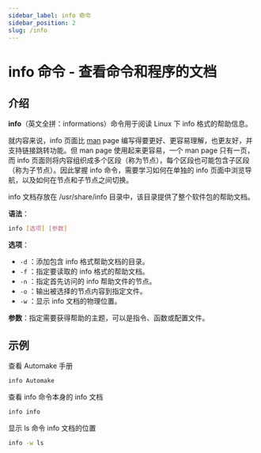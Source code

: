 ```yaml
---
sidebar_label: info 命令
sidebar_position: 2
slug: /info
---
```


# info 命令 - 查看命令和程序的文档



## 介绍

**info**（英文全拼：informations）命令用于阅读 Linux 下 info 格式的帮助信息。

就内容来说，info 页面比 [man](/linux-command/man) page 编写得要更好、更容易理解，也更友好，并支持链接跳转功能。但 man page 使用起来更容易，一个 man page 只有一页，而 info 页面则将内容组织成多个区段（称为节点），每个区段也可能包含子区段（称为子节点）。因此掌握 info 命令，需要学习如何在单独的 info 页面中浏览导航，以及如何在节点和子节点之间切换。

info 文档存放在 /usr/share/info 目录中，该目录提供了整个软件包的帮助文档。

**语法**：

```bash
info [选项] [参数]
```

**选项**：

- `-d` ：添加包含 info 格式帮助文档的目录。
- `-f` ：指定要读取的 info 格式的帮助文档。
- `-n` ：指定首先访问的 info 帮助文件的节点。
- `-o` ：输出被选择的节点内容到指定文件。
- `-w` ：显示 info 文档的物理位置。

**参数**：指定需要获得帮助的主题，可以是指令、函数或配置文件。



## 示例

查看 Automake 手册

```bash
info Automake
```

查看 info 命令本身的 info 文档

```bash
info info
```

显示 ls 命令 info 文档的位置

```bash
info -w ls
```

